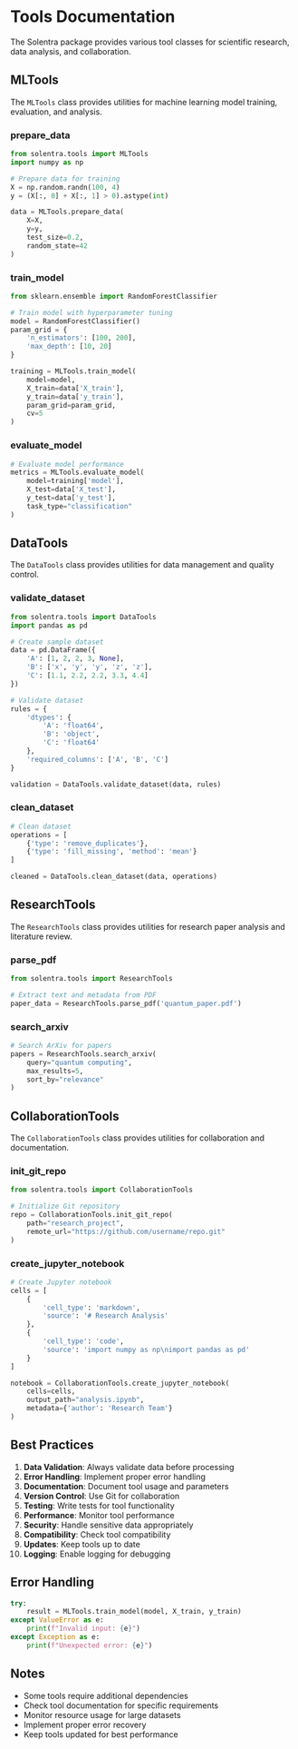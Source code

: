 # Tools Documentation

The Solentra package provides various tool classes for scientific research, data analysis, and collaboration.

## MLTools

The `MLTools` class provides utilities for machine learning model training, evaluation, and analysis.

### prepare_data

```python
from solentra.tools import MLTools
import numpy as np

# Prepare data for training
X = np.random.randn(100, 4)
y = (X[:, 0] + X[:, 1] > 0).astype(int)

data = MLTools.prepare_data(
    X=X,
    y=y,
    test_size=0.2,
    random_state=42
)
```

### train_model

```python
from sklearn.ensemble import RandomForestClassifier

# Train model with hyperparameter tuning
model = RandomForestClassifier()
param_grid = {
    'n_estimators': [100, 200],
    'max_depth': [10, 20]
}

training = MLTools.train_model(
    model=model,
    X_train=data['X_train'],
    y_train=data['y_train'],
    param_grid=param_grid,
    cv=5
)
```

### evaluate_model

```python
# Evaluate model performance
metrics = MLTools.evaluate_model(
    model=training['model'],
    X_test=data['X_test'],
    y_test=data['y_test'],
    task_type="classification"
)
```

## DataTools

The `DataTools` class provides utilities for data management and quality control.

### validate_dataset

```python
from solentra.tools import DataTools
import pandas as pd

# Create sample dataset
data = pd.DataFrame({
    'A': [1, 2, 2, 3, None],
    'B': ['x', 'y', 'y', 'z', 'z'],
    'C': [1.1, 2.2, 2.2, 3.3, 4.4]
})

# Validate dataset
rules = {
    'dtypes': {
        'A': 'float64',
        'B': 'object',
        'C': 'float64'
    },
    'required_columns': ['A', 'B', 'C']
}

validation = DataTools.validate_dataset(data, rules)
```

### clean_dataset

```python
# Clean dataset
operations = [
    {'type': 'remove_duplicates'},
    {'type': 'fill_missing', 'method': 'mean'}
]

cleaned = DataTools.clean_dataset(data, operations)
```

## ResearchTools

The `ResearchTools` class provides utilities for research paper analysis and literature review.

### parse_pdf

```python
from solentra.tools import ResearchTools

# Extract text and metadata from PDF
paper_data = ResearchTools.parse_pdf('quantum_paper.pdf')
```

### search_arxiv

```python
# Search ArXiv for papers
papers = ResearchTools.search_arxiv(
    query="quantum computing",
    max_results=5,
    sort_by="relevance"
)
```

## CollaborationTools

The `CollaborationTools` class provides utilities for collaboration and documentation.

### init_git_repo

```python
from solentra.tools import CollaborationTools

# Initialize Git repository
repo = CollaborationTools.init_git_repo(
    path="research_project",
    remote_url="https://github.com/username/repo.git"
)
```

### create_jupyter_notebook

```python
# Create Jupyter notebook
cells = [
    {
        'cell_type': 'markdown',
        'source': '# Research Analysis'
    },
    {
        'cell_type': 'code',
        'source': 'import numpy as np\nimport pandas as pd'
    }
]

notebook = CollaborationTools.create_jupyter_notebook(
    cells=cells,
    output_path="analysis.ipynb",
    metadata={'author': 'Research Team'}
)
```

## Best Practices

1. **Data Validation**: Always validate data before processing
2. **Error Handling**: Implement proper error handling
3. **Documentation**: Document tool usage and parameters
4. **Version Control**: Use Git for collaboration
5. **Testing**: Write tests for tool functionality
6. **Performance**: Monitor tool performance
7. **Security**: Handle sensitive data appropriately
8. **Compatibility**: Check tool compatibility
9. **Updates**: Keep tools up to date
10. **Logging**: Enable logging for debugging

## Error Handling

```python
try:
    result = MLTools.train_model(model, X_train, y_train)
except ValueError as e:
    print(f"Invalid input: {e}")
except Exception as e:
    print(f"Unexpected error: {e}")
```

## Notes

- Some tools require additional dependencies
- Check tool documentation for specific requirements
- Monitor resource usage for large datasets
- Implement proper error recovery
- Keep tools updated for best performance
